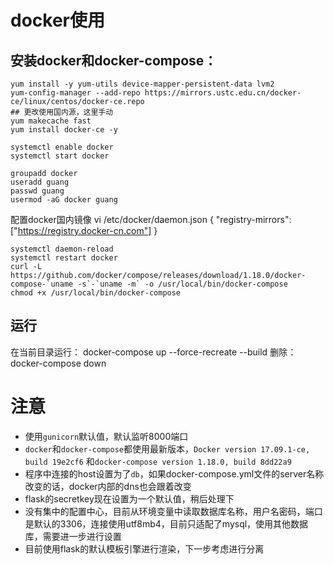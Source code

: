 # docker使用
## 安装docker和docker-compose：
```shell
yum install -y yum-utils device-mapper-persistent-data lvm2
yum-config-manager --add-repo https://mirrors.ustc.edu.cn/docker-ce/linux/centos/docker-ce.repo
## 更改使用国内源，这里手动
yum makecache fast
yum install docker-ce -y

systemctl enable docker
systemctl start docker

groupadd docker
useradd guang
passwd guang
usermod -aG docker guang
```

配置docker国内镜像
vi /etc/docker/daemon.json
{
  "registry-mirrors": ["https://registry.docker-cn.com"]
}

```shell
systemctl daemon-reload
systemctl restart docker
curl -L https://github.com/docker/compose/releases/download/1.18.0/docker-compose-`uname -s`-`uname -m` -o /usr/local/bin/docker-compose
chmod +x /usr/local/bin/docker-compose
```
## 运行
在当前目录运行：
docker-compose up --force-recreate --build
删除：
docker-compose down

# 注意
* 使用`gunicorn`默认值，默认监听8000端口
* `docker`和`docker-compose`都使用最新版本，`Docker version 17.09.1-ce, build 19e2cf6` 和`docker-compose version 1.18.0, build 8dd22a9`
* 程序中连接的host设置为了`db`，如果docker-compose.yml文件的server名称改变的话，docker内部的dns也会跟着改变
* flask的secretkey现在设置为一个默认值，稍后处理下
* 没有集中的配置中心，目前从环境变量中读取数据库名称，用户名密码，端口是默认的3306，连接使用utf8mb4，目前只适配了mysql，使用其他数据库，需要进一步进行设置
* 目前使用flask的默认模板引擎进行渲染，下一步考虑进行分离